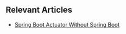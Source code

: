 ## Relevant Articles
- [Spring Boot Actuator Without Spring Boot](https://www.baeldung.com/spring-boot-actuator-without-spring-boot)
